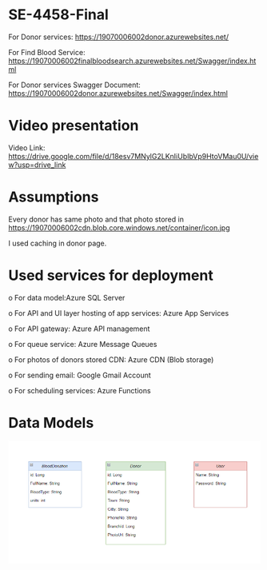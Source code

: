 # SE-4458-Final
For Donor services: https://19070006002donor.azurewebsites.net/

For Find Blood Service: https://19070006002finalbloodsearch.azurewebsites.net/Swagger/index.html

For Donor services Swagger Document: https://19070006002donor.azurewebsites.net/Swagger/index.html

# Video presentation
Video Link: https://drive.google.com/file/d/18esv7MNylG2LKnIiUbIbVp9HtoVMau0U/view?usp=drive_link

# Assumptions
Every donor has same photo and that photo stored in https://19070006002cdn.blob.core.windows.net/container/icon.jpg

I used caching in donor page.

# Used services for deployment
o For data model:Azure SQL Server

o For API and UI layer hosting of app services: Azure App Services 

o For API gateway: Azure API management 

o For queue service: Azure Message Queues

o For photos of donors stored CDN: Azure CDN (Blob storage)

o For sending email: Google Gmail Account  

o For scheduling services: Azure Functions

# Data Models
![Resim2](https://github.com/ihsanefeuzun/SE-4458-Final/blob/main/diagram.png?raw=true)





